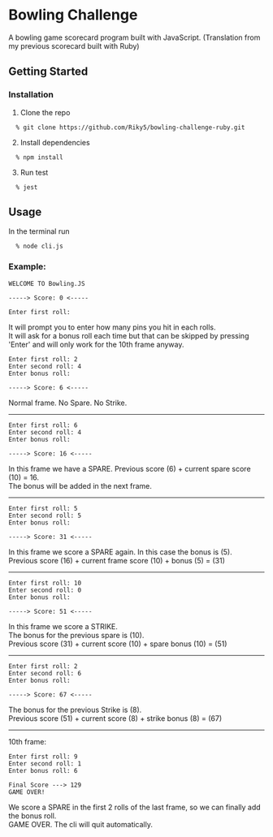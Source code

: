 # Bowling Challenge

A bowling game scorecard program built with JavaScript.
(Translation from my previous scorecard built with Ruby)

## Getting Started

### Installation

1. Clone the repo
```
  % git clone https://github.com/Riky5/bowling-challenge-ruby.git
```
2. Install dependencies
```
  % npm install
```
3. Run test
```
  % jest
```
## Usage

In the terminal run
```
  % node cli.js
```
### Example:  

```
WELCOME TO Bowling.JS

-----> Score: 0 <-----

Enter first roll: 
```
It will prompt you to enter how many pins you hit in each rolls.  
It will ask for a bonus roll each time but that can be skipped by pressing 'Enter' and will only work for the 10th frame anyway.
```
Enter first roll: 2
Enter second roll: 4
Enter bonus roll: 

-----> Score: 6 <-----
```
Normal frame. No Spare. No Strike.

---
```
Enter first roll: 6
Enter second roll: 4
Enter bonus roll: 

-----> Score: 16 <-----
```
In this frame we have a SPARE.
Previous score (6) + current spare score (10) = 16.  
The bonus will be added in the next frame.

---
```
Enter first roll: 5
Enter second roll: 5
Enter bonus roll: 

-----> Score: 31 <-----
```
In this frame we score a SPARE again.
In this case the bonus is (5).  
Previous score (16) + current frame score (10) + bonus (5) = (31)

---
```
Enter first roll: 10
Enter second roll: 0
Enter bonus roll: 

-----> Score: 51 <-----
```
In this frame we score a STRIKE.  
The bonus for the previous spare is (10).  
Previous score (31) + current score (10) + spare bonus (10) = (51)

---
```
Enter first roll: 2
Enter second roll: 6
Enter bonus roll: 

-----> Score: 67 <-----
```
The bonus for the previous Strike is (8).  
Previous score (51) + current score (8) + strike bonus (8) = (67)

---
10th frame:
```
Enter first roll: 9
Enter second roll: 1
Enter bonus roll: 6

Final Score ---> 129
GAME OVER! 
```
We score a SPARE in the first 2 rolls of the last frame, so we can finally add the bonus roll.  
GAME OVER. The cli will quit automatically.